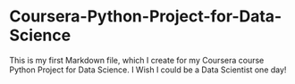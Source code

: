 # Coursera-Python-Project-for-Data-Science
This is my first Markdown file, which I create for my Coursera course Python Project for Data Science.
I Wish I could be a Data Scientist one day!
